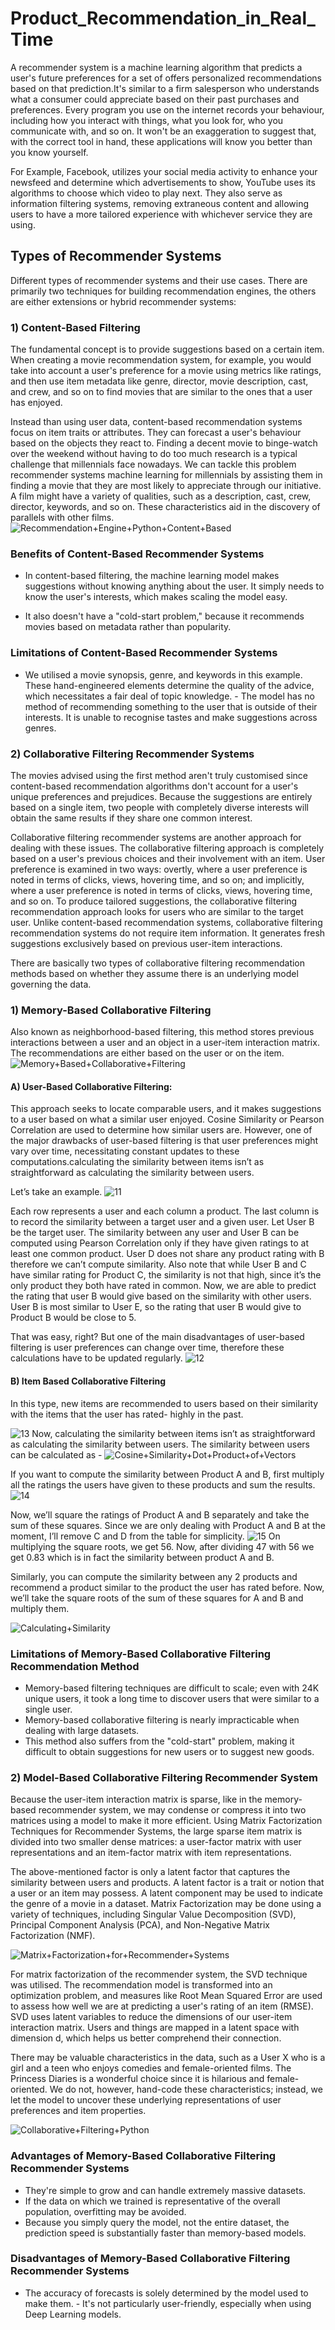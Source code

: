 # Product_Recommendation_in_Real_Time

A recommender system is a machine learning algorithm that predicts a user's future preferences for a set of offers personalized recommendations based on that prediction.It's similar to a firm salesperson who understands what a consumer could appreciate based on their past purchases and preferences. Every program you use on the internet records your behaviour, including how you interact with things, what you look for, who you communicate with, and so on. It won't be an exaggeration to suggest that, with the correct tool in hand, these applications will know you better than you know yourself. 

For Example, Facebook, utilizes your social media activity to enhance your newsfeed and determine which advertisements to show, YouTube uses its algorithms to choose which video to play next. They also serve as information filtering systems, removing extraneous content and allowing users to have a more tailored experience with whichever service they are using.

## Types of Recommender Systems
Different types of recommender systems and their use cases. There are primarily two techniques for building recommendation engines, the others are either extensions or hybrid recommender systems:

### 1) Content-Based Filtering
The fundamental concept is to provide suggestions based on a certain item. When creating a movie recommendation system, for example, you would take into account a user's preference for a movie using metrics like ratings, and then use item metadata like genre, director, movie description, cast, and crew, and so on to find movies that are similar to the ones that a user has enjoyed.

Instead than using user data, content-based recommendation systems focus on item traits or attributes. They can forecast a user's behaviour based on the objects they react to. Finding a decent movie to binge-watch over the weekend without having to do too much research is a typical challenge that millennials face nowadays. We can tackle this problem recommender systems machine learning for millennials by assisting them in finding a movie that they are most likely to appreciate through our initiative. A film might have a variety of qualities, such as a description, cast, crew, director, keywords, and so on. These characteristics aid in the discovery of parallels with other films.
![Recommendation+Engine+Python+Content+Based](https://user-images.githubusercontent.com/69427575/156031754-289839b0-a722-48fd-9a2d-b328e471defc.png)

### Benefits of Content-Based Recommender Systems
- In content-based filtering, the machine learning model makes suggestions without knowing anything about the user. It simply needs to know the user's interests, which makes scaling the model easy.

- It also doesn't have a "cold-start problem," because it recommends movies based on metadata rather than popularity.

### Limitations of Content-Based Recommender Systems
- We utilised a movie synopsis, genre, and keywords in this example. These hand-engineered elements determine the quality of the advice, which necessitates a fair deal of topic knowledge.
- The model has no method of recommending something to the user that is outside of their interests. It is unable to recognise tastes and make suggestions across genres.

### 2) Collaborative Filtering Recommender Systems
The movies advised using the first method aren't truly customised since content-based recommendation algorithms don't account for a user's unique preferences and prejudices. Because the suggestions are entirely based on a single item, two people with completely diverse interests will obtain the same results if they share one common interest.

Collaborative filtering recommender systems are another approach for dealing with these issues. The collaborative filtering approach is completely based on a user's previous choices and their involvement with an item. User preference is examined in two ways: overtly, where a user preference is noted in terms of clicks, views, hovering time, and so on; and implicitly, where a user preference is noted in terms of clicks, views, hovering time, and so on. To produce tailored suggestions, the collaborative filtering recommendation approach looks for users who are similar to the target user. Unlike content-based recommendation systems, collaborative filtering recommendation systems do not require item information. It generates fresh suggestions exclusively based on previous user-item interactions.

There are basically two types of collaborative filtering recommendation methods based on whether they assume there is an underlying model governing the data.

### 1) Memory-Based Collaborative Filtering
Also known as neighborhood-based filtering, this method stores previous interactions between a user and an object in a user-item interaction matrix. The recommendations are either based on the user or on the item.
![Memory+Based+Collaborative+Filtering](https://user-images.githubusercontent.com/69427575/156031798-dc41425d-fa81-4699-9dee-a5ad63ce9769.png)

#### A) User-Based Collaborative Filtering:
This approach seeks to locate comparable users, and it makes suggestions to a user based on what a similar user enjoyed. Cosine Similarity or Pearson Correlation are used to determine how similar users are. However, one of the major drawbacks of user-based filtering is that user preferences might vary over time, necessitating constant updates to these computations.calculating the similarity between items isn’t as straightforward as calculating the similarity between users. 

Let’s take an example.
![11](https://user-images.githubusercontent.com/69427575/156032590-8d0da31f-7705-42fa-acd5-2e87ebb31afd.PNG)

Each row represents a user and each column a product. The last column is to record the similarity between a target user and a given user. Let User B be the target user. The similarity between any user and User B can be computed using Pearson Correlation only if they have given ratings to at least one common product. User D does not share any product rating with B therefore we can’t compute similarity. Also note that while User B and C have similar rating for Product C, the similarity is not that high, since it’s the only product they both have rated in common. Now, we are able to predict the rating that user B would give based on the similarity with other users. User B is most similar to User E, so the rating that user B would give to Product B would be close to 5.

That was easy, right? But one of the main disadvantages of user-based filtering is user preferences can change over time, therefore these calculations have to be updated regularly.
![12](https://user-images.githubusercontent.com/69427575/156032632-352bb8d6-62bb-40d8-a7d0-2b161b44a3a9.PNG)

#### B) Item Based Collaborative Filtering
In this type, new items are recommended to users based on their similarity with the items that the user has rated- highly in the past.

![13](https://user-images.githubusercontent.com/69427575/156032708-9ead67a8-d948-44b0-9253-72a93f2b1ecf.PNG)
Now, calculating the similarity between items isn’t as straightforward as calculating the similarity between users. The similarity between users can be calculated as -
![Cosine+Similarity+Dot+Product+of+Vectors](https://user-images.githubusercontent.com/69427575/156032816-e8dd0e56-31ea-4998-afb4-31176667405f.png)


If you want to compute the similarity between Product A and B, first multiply all the ratings the users have given to these products and sum the results.
![14](https://user-images.githubusercontent.com/69427575/156032867-95ce3c49-7c75-4d0f-ade1-e18707b3bfa2.PNG)

Now, we’ll square the ratings of Product A and B separately and take the sum of these squares. Since we are only dealing with Product A and B at the moment, I’ll remove C and D from the table for simplicity.
 ![15](https://user-images.githubusercontent.com/69427575/156032925-26d6e90c-d740-447e-8766-86c1686c5c72.PNG)
 On multiplying the square roots, we get 56. Now, after dividing 47 with 56 we get 0.83 which is in fact the similarity between product A and B.

Similarly, you can compute the similarity between any 2 products and recommend a product similar to the product the user has rated before.
Now, we’ll take the square roots of the sum of these squares for A and B and multiply them.

![Calculating+Similarity](https://user-images.githubusercontent.com/69427575/156033080-aa43a438-3ca4-4d72-9e0e-01a0a49b07c7.png)

### Limitations of Memory-Based Collaborative Filtering Recommendation Method
- Memory-based filtering techniques are difficult to scale; even with 24K unique users, it took a long time to discover users that were similar to a single user.
- Memory-based collaborative filtering is nearly impracticable when dealing with large datasets.
- This method also suffers from the "cold-start" problem, making it difficult to obtain suggestions for new users or to suggest new goods.

### 2) Model-Based Collaborative Filtering Recommender System
Because the user-item interaction matrix is sparse, like in the memory-based recommender system, we may condense or compress it into two matrices using a model to make it more efficient. Using Matrix Factorization Techniques for Recommender Systems, the large sparse item matrix is divided into two smaller dense matrices: a user-factor matrix with user representations and an item-factor matrix with item representations.

The above-mentioned factor is only a latent factor that captures the similarity between users and products. A latent factor is a trait or notion that a user or an item may possess. A latent component may be used to indicate the genre of a movie in a dataset. Matrix Factorization may be done using a variety of techniques, including Singular Value Decomposition (SVD), Principal Component Analysis (PCA), and Non-Negative Matrix Factorization (NMF).

![Matrix+Factorization+for+Recommender+Systems](https://user-images.githubusercontent.com/69427575/156032053-d3a86c63-9e71-42cd-b429-32d510e17dca.png)

For matrix factorization of the recommender system, the SVD technique was utilised. The recommendation model is transformed into an optimization problem, and measures like Root Mean Squared Error are used to assess how well we are at predicting a user's rating of an item (RMSE). SVD uses latent variables to reduce the dimensions of our user-item interaction matrix. Users and things are mapped in a latent space with dimension d, which helps us better comprehend their connection.

There may be valuable characteristics in the data, such as a User X who is a girl and a teen who enjoys comedies and female-oriented films. The Princess Diaries is a wonderful choice since it is hilarious and female-oriented. We do not, however, hand-code these characteristics; instead, we let the model to uncover these underlying representations of user preferences and item properties.

![Collaborative+Filtering+Python](https://user-images.githubusercontent.com/69427575/156032020-332b37a7-e109-497f-8c8d-3e3f8f31b9ff.png)

### Advantages of Memory-Based Collaborative Filtering Recommender Systems
- They're simple to grow and can handle extremely massive datasets.
- If the data on which we trained is representative of the overall population, overfitting may be avoided.
- Because you simply query the model, not the entire dataset, the prediction speed is substantially faster than memory-based models.

### Disadvantages of Memory-Based Collaborative Filtering Recommender Systems
- The accuracy of forecasts is solely determined by the model used to make them.
- It's not particularly user-friendly, especially when using Deep Learning models.
